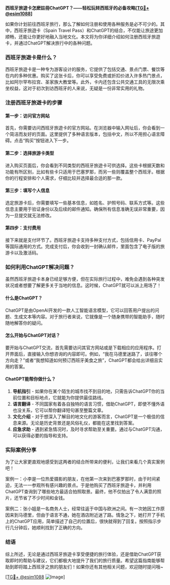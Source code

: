 **西班牙旅遊卡怎麽註冊ChatGPT？——轻松玩转西班牙的必备攻略[[TG💪+ @esim1088](https://t.me/s/esim1088)]**

如果你计划前往西班牙旅行，那么了解如何注册和使用各种服务是必不可少的。其中，西班牙旅遊卡（Spain Travel Pass）和ChatGPT的结合，不仅能让旅途更加顺畅，还能让你更好地融入当地文化。本文将为你详细介绍如何注册西班牙旅遊卡，并通过ChatGPT解决旅行中的各种问题。

### 西班牙旅遊卡是什么？

西班牙旅遊卡是一种专为游客设计的服务，它提供了包括交通、景点门票、餐饮等在内的多种优惠。购买了这张卡后，你可以享受免费或折扣价进入许多热门景点，比如阿尔罕布拉宫、圣家族大教堂等。此外，卡内还包含公共交通工具的无限次乘坐权益，这对于初次到访西班牙的人来说，无疑是一份非常实用的礼物。

### 注册西班牙旅遊卡的步骤

#### 第一步：访问官方网站

首先，你需要访问西班牙旅遊卡的官方网站。在浏览器中输入网址后，你会看到一个简洁而友好的页面。这里提供了多种语言版本，包括中文，所以不用担心语言障碍。点击“购买”按钮进入下一步。

#### 第二步：选择旅游卡类型

进入购买页面后，你会看到不同类型的西班牙旅遊卡可供选择。这些卡根据天数和功能有所区别，比如有些卡只适用于巴塞罗那，而另一些则覆盖整个西班牙。根据你的行程安排和个人需求，仔细比较并选择最合适的那一款。

#### 第三步：填写个人信息

选定旅游卡后，你需要填写一些基本信息，如姓名、护照号码、联系方式等。这些信息主要用于验证身份以及后续的邮件通知。确保所有信息准确无误非常重要，因为一旦提交就无法修改。

#### 第四步：支付费用

接下来就是支付环节了。西班牙旅遊卡支持多种支付方式，包括信用卡、PayPal等国际通用的方式。完成支付后，你会收到一封确认邮件，里面包含了电子版的旅游卡以及激活码。

### 如何利用ChatGPT解决问题？

虽然西班牙旅遊卡本身已经足够方便，但在实际旅行过程中，难免会遇到各种突发状况或者想要了解更多关于当地的信息。这时候，ChatGPT就可以派上用场了！

#### 什么是ChatGPT？

ChatGPT是由OpenAI开发的一款人工智能语言模型，它可以回答用户提出的问题、生成文本等内容。对于旅行者来说，它就像是一个随身携带的智能助手，随时随地解答你的疑问。

#### 怎么开始与ChatGPT对话？

要开始与ChatGPT交流，首先需要访问其官方网站或是下载相应的应用程序。打开界面后，直接输入你想咨询的内容即可。例如，“我在马德里迷路了，该往哪个方向走？”或者“我想知道如何预订西班牙美食之旅”，ChatGPT都会给出详细且实用的答案。

#### ChatGPT能帮你做什么？

1. **导航指引** - 如果你在某个陌生的城市找不到目的地，只需告诉ChatGPT你的当前位置和目标地点，它就能为你提供最佳路线。
2. **语言翻译** - 不同国家有着各自独特的语言习惯，借助ChatGPT，即使不懂外语也没关系，它可以帮你翻译短句甚至整篇文章。
3. **文化介绍** - 对于想深入了解目的地文化的游客而言，ChatGPT是一个极佳的信息来源。无论是历史背景还是风俗礼仪，都能在这里找到答案。
4. **应急求助** - 遇到紧急情况时，及时寻求帮助至关重要。通过与ChatGPT沟通，可以获得必要的指导和支持。

### 实际案例分享

为了让大家更直观地感受到这两者的结合所带来的便利，让我们来看几个真实案例吧！

案例一：小李是一位热爱摄影的朋友，在他第一次来到巴塞罗那时，由于时间紧迫，无法一一参观所有感兴趣的景点。于是他购买了西班牙旅遊卡，并利用ChatGPT查询到了哪些地方最适合拍照取景。最终，他不仅拍出了令人满意的照片，还节省了不少时间和金钱。

案例二：张小姐是一名商务人士，经常往返于中国与欧洲之间。有一次她因工作原因来到马德里，但由于语言不通，她在酒店附近迷了路。情急之下，她打开了手机上的ChatGPT应用，简单描述了自己的位置后，很快就得到了回复。按照指示步行几分钟后，她顺利找到了正确的方向。

### 结语

综上所述，无论是通过西班牙旅遊卡享受便捷的旅行体验，还是借助ChatGPT获取即时的帮助与建议，它们都极大地提升了我们的旅行质量。希望这篇指南能够帮助到即将踏上西班牙之旅的朋友们！如果你还有其他相关问题，欢迎随时提问哦~

[[TG💪+ @esim1088](https://t.me/s/esim1088) ![Image](https://i.postimg.cc/4NQfJmqS/Snipaste-2025-05-13-00-14-12.png)]